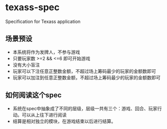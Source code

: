 # texass-spec

Specification for Texass application

## 场景预设
* 本系统将作为发牌人，不参与游戏
* 只要玩家数 >=2 && <=6 即可开始游戏
* 没有大小盲注
* 玩家可以下注任意正整数金额，不超过场上筹码最少的玩家的金额数即可
* 玩家可以加注到任意正整数金额，不超过场上筹码最少的玩家的金额数即可

## 如何阅读这个spec

* 系统在spec中抽象成了不同的层级，层级一共有三个：游戏、回合、玩家行动。可以从上往下进行阅读
* 结算是相对独立的模块，在游戏结束以后进行结算。

